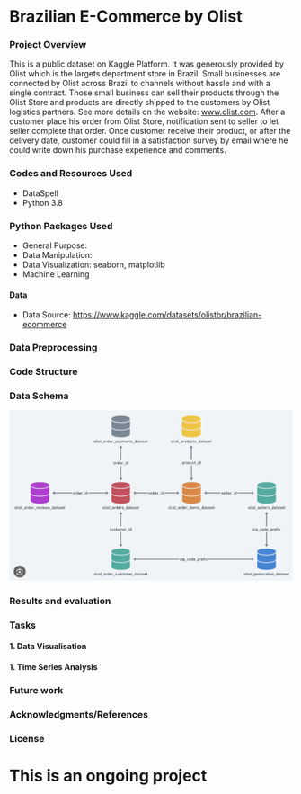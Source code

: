 
# Brazilian E-Commerce by Olist
### Project Overview
This is a public dataset on Kaggle Platform. It was generously provided by Olist which is the largets department store in Brazil. Small businesses are connected by Olist across Brazil to channels without hassle and with a single contract.
Those small business can sell their products through the Olist Store and products are directly shipped to the customers by Olist logistics partners. See more details on the website: www.olist.com.
After a customer place his order from Olist Store, notification sent to seller to let seller complete that order. Once customer receive their product, or after the delivery date, customer could fill in a satisfaction survey by email where he could write down his purchase experience and comments.

### Codes and Resources Used
* DataSpell
* Python 3.8

### Python Packages Used
* General Purpose: 
* Data Manipulation:
* Data Visualization: seaborn, matplotlib
* Machine Learning

#### Data
* Data Source: https://www.kaggle.com/datasets/olistbr/brazilian-ecommerce

### Data Preprocessing

### Code Structure

### Data Schema
![databaseRelationship.png](databaseRelationship.png)

### Results and evaluation

### Tasks
#### 1. Data Visualisation

#### 1. Time Series Analysis 



### Future work


### Acknowledgments/References

### License




# This is an ongoing project 